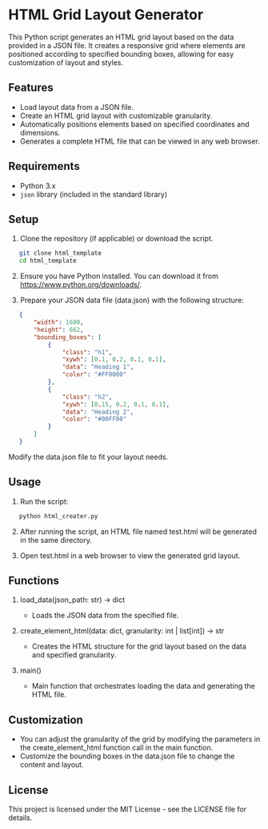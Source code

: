 # HTML Grid Layout Generator

This Python script generates an HTML grid layout based on the data provided in a JSON file. It creates a responsive grid where elements are positioned according to specified bounding boxes, allowing for easy customization of layout and styles.

## Features
- Load layout data from a JSON file.
- Create an HTML grid layout with customizable granularity.
- Automatically positions elements based on specified coordinates and dimensions.
- Generates a complete HTML file that can be viewed in any web browser.

## Requirements

- Python 3.x
- `json` library (included in the standard library)

## Setup

1. Clone the repository (if applicable) or download the script.
```bash
   git clone html_template
   cd html_template
```

2. Ensure you have Python installed. You can download it from https://www.python.org/downloads/.

3. Prepare your JSON data file (data.json) with the following structure:
```json
   {
       "width": 1600,
       "height": 662,
       "bounding_boxes": [
           {
               "class": "h1",
               "xywh": [0.1, 0.2, 0.1, 0.1],
               "data": "Heading 1",
               "color": "#FF0000"
           },
           {
               "class": "h2",
               "xywh": [0.15, 0.2, 0.1, 0.1],
               "data": "Heading 2",
               "color": "#00FF00"
           }
       ]
   }
```
Modify the data.json file to fit your layout needs.

## Usage

1. Run the script:
```bash
   python html_creater.py
```
2. After running the script, an HTML file named test.html will be generated in the same directory.

3. Open test.html in a web browser to view the generated grid layout.

## Functions

1. load_data(json_path: str) -> dict
    - Loads the JSON data from the specified file.

2. create_element_html(data: dict, granularity: int | list[int]) -> str

   - Creates the HTML structure for the grid layout based on the data and specified granularity.

3. main()

   - Main function that orchestrates loading the data and generating the HTML file.

## Customization

- You can adjust the granularity of the grid by modifying the parameters in the create_element_html function call in the main function.
- Customize the bounding boxes in the data.json file to change the content and layout.

## License
This project is licensed under the MIT License - see the LICENSE file for details.

